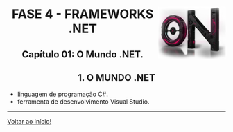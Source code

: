 <div align="center">
<a href="https://github.com/monicaquintal" target="_blank"><img align="right" height="120px" src="../assets/logo.png" /></a>
<h1>FASE 4 - FRAMEWORKS .NET</h1>
<h2>Capítulo 01: O Mundo .NET.</h2>
</div>

<div align="center">
<h2>1. O MUNDO .NET</h2>
</div>

- linguagem de programação C#.
- ferramenta de desenvolvimento Visual Studio.

--- 

[Voltar ao início!](https://github.com/monicaquintal/smart_cities)